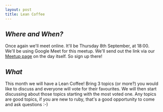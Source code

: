 ```yaml
---
layout: post
title: Lean Coffee
---
```


## *Where and When?*
Once again we'll meet online. It'll be Thursday 8th September, at 18:00. We'll be using Google Meet for this meetup. We'll send out the link via our [Meetup page](https://www.meetup.com/scotrug/events/ncvxtsydcmblb/) on the day itself. So sign up there!

## *What*
This month we will have a Lean Coffee!
Bring 3 topics (or more?) you would like to discuss and everyone will vote for their favourites. We will then start discussing about those topics starting with the most voted one.
Any topics are good topics, if you are new to ruby, that's a good opportunity to come and ask questions :-)
